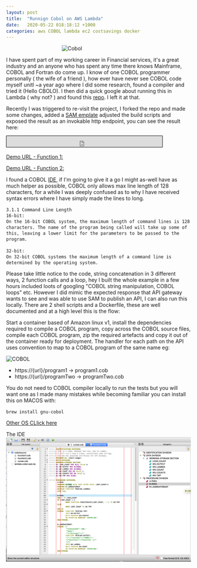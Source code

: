```yaml
---
layout: post
title:  "Runnign Cobol on AWS Lambda"
date:   2020-05-22 018:18:12 +1000
categories: aws COBOL lambda ec2 costsavings docker
---
```


<img src="https://cdn.kukiel.dev/cobol-book.jpg" alt="Cobol" style="width:200px;
    display: block;
    margin-left: auto;
    margin-right: auto;"/>


I have spent part of my working career in Financial services, it's a great industry and an anyone who has spent any time there knows Mainframe, COBOL and Fortran do come up.  I know of one COBOL programmer personally ( the wife of a friend ), how ever have never see COBOL code myself unitl ~a year ago where I did some research, found a compiler and tried it (Hello CBOLO).  I then did a quick google about running this in Lambda ( why not? ) and found this [repo](https://github.com/ktsmy/aws-lambda-cobol-sample).  I left it at that.

Recently I was triggered to re-visit the project, I forked the repo and made some changes, added a [SAM emplate](https://aws.amazon.com/serverless/sam/) adjusted the build scripts and exposed the result as an invokable http endpoint, you can see the result here:

<iframe width="425" height="30" frameborder="0" scrolling="no" marginheight="0" marginwidth="0" src="https://fe9yjg76ei.execute-api.ap-southeast-2.amazonaws.com/Prod/function1" style="border: 1px solid black;background: #FFFFFF;"></iframe>

[Demo URL - Function 1:](https://fe9yjg76ei.execute-api.ap-southeast-2.amazonaws.com/Prod/function1)

[Demo URL - Function 2:](https://fe9yjg76ei.execute-api.ap-southeast-2.amazonaws.com/Prod/function2)

I found a COBOL [IDE](https://pypi.org/project/OpenCobolIDE/), if I'm going to give it a go I might as-well have as much helper as possible, COBOL only allows max line length of 128 characters, for a while I was deeply confused as to why I have received syntax errors where I have simply made the lines to long.
```
3.1.1 Command Line Length
16-bit:
On the 16-bit COBOL system, the maximum length of command lines is 128 characters. The name of the program being called will take up some of this, leaving a lower limit for the parameters to be passed to the program.

32-bit:
On 32-bit COBOL systems the maximum length of a command line is determined by the operating system.
```

Please take little notice to the code, string concatenation in 3 different ways, 2 function calls and a loop, hey I built the whole example in a few hours included loots of googling "COBOL string manipulation, COBOL loops" etc.  However I did mimic the expected response that API gateway wants to see and was able to use SAM to publish an API, I can also run this locally.  There are 2 shell scripts and a Dockerfile, these are well documented and at a high level this is the flow:

Start a container based of Amazon linux v1, install the dependencies required to compile a COBOL program, copy across the COBOL source files, compile each COBOL program, zip the required artefacts and copy it out of the container ready for deployment.  The handler for each path on the API uses convention to map to a COBOL program of the same name eg:

![COBOL](https://cdn.kukiel.dev/cobol-build.gif "COBOL")

- https://{url}/program1  ->  program1.cob
- https://{url}/programTwo  ->  programTwo.cob

You do not need to COBOL compiler locally to run the tests but you will want one as I made many mistakes while becoming familiar you can install this on MACOS with:

```
brew install gnu-cobol
```

[Other OS CLlick here](https://sourceforge.net/p/open-cobol/wiki/Install%20Guide/)

The IDE
![COBOL](/assets/post/2020-05-22-COBOL-on-aws-lambda/cobol.png "COBOL")

